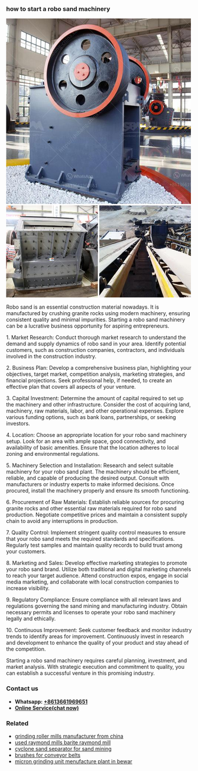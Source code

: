<h3>how to start a robo sand machinery</h3><img src='1704951862.jpg' alt=''><p>Robo sand is an essential construction material nowadays. It is manufactured by crushing granite rocks using modern machinery, ensuring consistent quality and minimal impurities. Starting a robo sand machinery can be a lucrative business opportunity for aspiring entrepreneurs.</p><p>1. Market Research: Conduct thorough market research to understand the demand and supply dynamics of robo sand in your area. Identify potential customers, such as construction companies, contractors, and individuals involved in the construction industry.</p><p>2. Business Plan: Develop a comprehensive business plan, highlighting your objectives, target market, competition analysis, marketing strategies, and financial projections. Seek professional help, if needed, to create an effective plan that covers all aspects of your venture.</p><p>3. Capital Investment: Determine the amount of capital required to set up the machinery and other infrastructure. Consider the cost of acquiring land, machinery, raw materials, labor, and other operational expenses. Explore various funding options, such as bank loans, partnerships, or seeking investors.</p><p>4. Location: Choose an appropriate location for your robo sand machinery setup. Look for an area with ample space, good connectivity, and availability of basic amenities. Ensure that the location adheres to local zoning and environmental regulations.</p><p>5. Machinery Selection and Installation: Research and select suitable machinery for your robo sand plant. The machinery should be efficient, reliable, and capable of producing the desired output. Consult with manufacturers or industry experts to make informed decisions. Once procured, install the machinery properly and ensure its smooth functioning.</p><p>6. Procurement of Raw Materials: Establish reliable sources for procuring granite rocks and other essential raw materials required for robo sand production. Negotiate competitive prices and maintain a consistent supply chain to avoid any interruptions in production.</p><p>7. Quality Control: Implement stringent quality control measures to ensure that your robo sand meets the required standards and specifications. Regularly test samples and maintain quality records to build trust among your customers.</p><p>8. Marketing and Sales: Develop effective marketing strategies to promote your robo sand brand. Utilize both traditional and digital marketing channels to reach your target audience. Attend construction expos, engage in social media marketing, and collaborate with local construction companies to increase visibility.</p><p>9. Regulatory Compliance: Ensure compliance with all relevant laws and regulations governing the sand mining and manufacturing industry. Obtain necessary permits and licenses to operate your robo sand machinery legally and ethically.</p><p>10. Continuous Improvement: Seek customer feedback and monitor industry trends to identify areas for improvement. Continuously invest in research and development to enhance the quality of your product and stay ahead of the competition.</p><p>Starting a robo sand machinery requires careful planning, investment, and market analysis. With strategic execution and commitment to quality, you can establish a successful venture in this promising industry.</p><h3>Contact us</h3><ul><li><strong>Whatsapp:&nbsp;<a href="https://wa.me/8613661969651">+8613661969651</a></strong></li><li><a href="https://swt.shibang-china.com/?git&amp;zhl&amp;how to start a robo sand machinery"><strong>Online Service(chat now)</strong></a></li></ul><h3>Related</h3><ul><li><a href='grinding roller mills manufacturer from china.md'>grinding roller mills manufacturer from china</a></li><li><a href='used raymond mills barite raymond mill.md'>used raymond mills barite raymond mill</a></li><li><a href='cyclone sand separator for sand mining.md'>cyclone sand separator for sand mining</a></li><li><a href='brushes for conveyor belts.md'>brushes for conveyor belts</a></li><li><a href='micron grinding unit menufacture plant in bewar.md'>micron grinding unit menufacture plant in bewar</a></li></ul>
